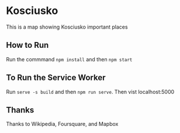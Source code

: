 # Kosciusko
This is a map showing Kosciusko important places
## How to Run
Run the commmand ```npm install``` and then ```npm start```
## To Run the Service Worker
Run ```serve -s build``` and then ```npm run serve```.
Then vist localhost:5000
## Thanks
Thanks to Wikipedia, Foursquare, and Mapbox
